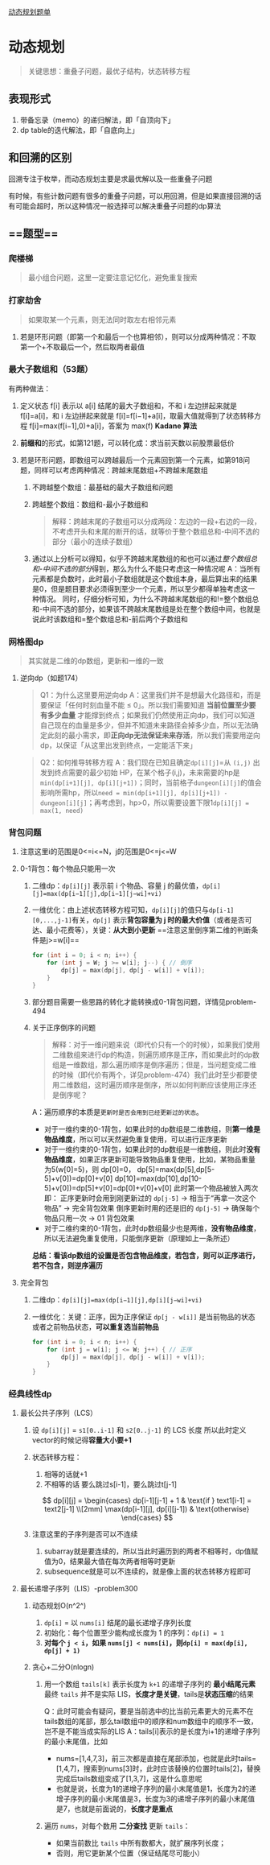  [动态规划题单](https://leetcode.cn/discuss/post/3581838/fen-xiang-gun-ti-dan-dong-tai-gui-hua-ru-007o/)

# 动态规划

> 关键思想：重叠子问题，最优子结构，状态转移方程

## 表现形式

1. 带备忘录（memo）的递归解法，即「自顶向下」
2. dp table的迭代解法，即「自底向上」

## 和回溯的区别

回溯专注于枚举，而动态规划主要是求最优解以及一些重叠子问题

有时候，有些计数问题有很多的重叠子问题，可以用回溯，但是如果直接回溯的话有可能会超时，所以这种情况一般选择可以解决重叠子问题的dp算法

## ==题型==

### 爬楼梯

> 最小组合问题，这里一定要注意记忆化，避免重复搜索

### 打家劫舍

> 如果取某一个元素，则无法同时取左右相邻元素

1. 若是环形问题（即第一个和最后一个也算相邻），则可以分成两种情况：不取第一个+不取最后一个，然后取两者最值

### 最大子数组和（53题）

有两种做法：

1. 定义状态 f[i] 表示以 a[i] 结尾的最大子数组和，不和 i 左边拼起来就是 f[i]=a[i]，和 i 左边拼起来就是 f[i]=f[i−1]+a[i]，取最大值就得到了状态转移方程 f[i]=max(f[i−1],0)+a[i]，答案为 max(f)   **Kadane 算法**

2. **前缀和**的形式，如第121题，可以转化成：求当前天数以前股票最低价

3. 若是环形问题，即数组可以跨越最后一个元素回到第一个元素，如第918问题，同样可以考虑两种情况：跨越末尾数组+不跨越末尾数组

   1. 不跨越整个数组：最基础的最大子数组和问题

   2. 跨越整个数组：数组和-最小子数组和

      > 解释：跨越末尾的子数组可以分成两段：左边的一段+右边的一段，不考虑开头和末尾的断开的话，就等价于整个数组总和-中间不选的部分（最小的连续子数组）

   3. 通过以上分析可以得知，似乎不跨越末尾数组的和也可以通过*整个数组总和-中间不选的部分*得到，那么为什么不能只考虑这一种情况呢
      A：当所有元素都是负数时，此时最小子数组就是这个数组本身，最后算出来的结果是0，但是题目要求必须得到至少一个元素，所以至少都得单独考虑这一种情况。
      同时，仔细分析可知，为什么不跨越末尾数组的和!=整个数组总和-中间不选的部分，如果该不跨越末尾数组是处在整个数组中间，也就是说此时该数组和=整个数组总和-前后两个子数组和

### 网格图dp

> 其实就是二维的dp数组，更新和一维的一致

1. 逆向dp（如题174）

   > Q1：为什么这里要用逆向dp
   > A：这里我们并不是想最大化路径和，而是要保证「任何时刻血量不能 ≤ 0」。所以我们需要知道 **当前位置至少要有多少血量** 才能撑到终点；如果我们仍然使用正向dp，我们可以知道自己现在的血量是多少，但并不知道未来路径会掉多少血，所以无法确定此刻的最小需求，即**正向dp无法保证未来存活**，所以我们需要用逆向dp，以保证「从这里出发到终点，一定能活下来」

   > Q2：如何推导转移方程
   > A：我们现在已知且确定`dp[i][j]`=从 `(i,j)` 出发到终点需要的最少初始 HP，在某个格子(i,j)，未来需要的hp是`min(dp[i+1][j], dp[i][j+1])`；同时，当前格子`dungeon[i][j]`的值会影响所需hp，所以`need = min(dp[i+1][j], dp[i][j+1]) - dungeon[i][j]`；再考虑到，hp>0，所以需要设置下限1`dp[i][j] = max(1, need)`

### 背包问题

1. 注意这里i的范围是0<=i<=N，j的范围是0<=j<=W

2. 0-1背包：每个物品只能用一次

   1. 二维dp：`dp[i][j]` 表示前 i 个物品、容量 j 的最优值，`dp[i][j]=max(dp[i−1][j],dp[i−1][j−wi]+vi)`

   2. 一维优化：由上述状态转移方程可知，`dp[i][j]`的值只与`dp[i-1][0,...,j-1]`有关，`dp[j]` 表示**背包容量为 j 时的最大价值**（或者是否可达、最小花费等），关键：**从大到小更新**
      ==注意这里倒序第二维的判断条件是j>=w[i]==

      ```cpp
      for (int i = 0; i < n; i++) {
          for (int j = W; j >= w[i]; j--) { // 倒序
              dp[j] = max(dp[j], dp[j - w[i]] + v[i]);
          }
      }
      ```

   3. 部分题目需要一些思路的转化才能转换成0-1背包问题，详情见problem-494

   4. 关于正序倒序的问题

      > 解释：对于一维问题来说（即代价只有一个的时候），如果我们使用二维数组来进行dp的构造，则遍历顺序是正序，而如果此时的dp数组是一维数组，那么遍历顺序是倒序遍历；但是，当问题变成二维的时候（即代价有两个，详见problem-474）我们此时至少都要使用二维数组，这时遍历顺序是倒序，所以如何判断应该使用正序还是倒序呢？

      A：遍历顺序的本质是`更新时是否会用到已经更新过的状态`。

      - 对于一维约束的0-1背包，如果此时的dp数组是二维数组，则**第一维是物品维度**，所以可以天然避免重复使用，可以进行正序更新
      - 对于一维约束的0-1背包，如果此时的dp数组是一维数组，则此时**没有物品维度**，如果正序更新可能导致物品重复使用，比如，某物品重量为5(w[0]=5)，则
        dp[0]=0，
        dp[5]=max(dp[5],dp[5-5]+v[0])=dp[0]+v[0]
        dp[10]=max(dp[10],dp[10-5]+v[0])=dp[5]+v[0]=dp[0]+v[0]+v[0]
        此时第一个物品被放入两次
        即：
        正序更新时会用到刚更新过的 `dp[j-5]` → 相当于“再拿一次这个物品” → 完全背包效果
        倒序更新时用的还是旧的 `dp[j-5]` → 确保每个物品只用一次 → 01 背包效果
      - 对于二维约束的0-1背包，此时dp数组最少也是两维，**没有物品维度**，所以无法避免重复使用，只能倒序更新（原理如上一条所述）

      **总结：看该dp数组的设置是否包含物品维度，若包含，则可以正序进行，若不包含，则逆序遍历**

3. 完全背包

   1. 二维dp：`dp[i][j]=max(dp[i−1][j],dp[i][j−wi]+vi)`

   2. 一维优化：关键：正序，因为正序保证 `dp[j - w[i]]` 是当前物品的状态或者之前物品状态，**可以重复选当前物品**

      ```cpp
      for (int i = 0; i < n; i++) {
          for (int j = w[i]; j <= W; j++) { // 正序
              dp[j] = max(dp[j], dp[j - w[i]] + v[i]);
          }
      }
      ```

### 经典线性dp

1. 最长公共子序列（LCS）

   1. 设 `dp[i][j]` = `s1[0..i-1]` 和 `s2[0..j-1]` 的 LCS 长度 所以此时定义vector的时候记得**容量大小要+1**

   2. 状态转移方程：

      1. 相等的话就+1
      2. 不相等的话 要么跳过s[i-1]，要么跳过t[j-1]

      $$
      dp[i][j] =
      \begin{cases} 
      dp[i-1][j-1] + 1 & \text{if } text1[i-1] = text2[j-1] \\[2mm]
      \max(dp[i-1][j], dp[i][j-1]) & \text{otherwise}
      \end{cases}
      $$

   3. 注意这里的子序列是否可以不连续

      1. subarray就是要连续的，所以当此时遍历到的两者不相等时，dp值赋值为0，结果最大值在每次两者相等时更新
      2. subsequence就是可以不连续的，就是像上面的状态转移方程即可

2. 最长递增子序列（LIS）-problem300

   1. 动态规划O(n^2^)

      1. `dp[i]` = 以 `nums[i]` 结尾的最长递增子序列长度
      2. 初始化：每个位置至少能构成长度为 1 的序列：`dp[i] = 1`
      3. **对每个 `j < i`，如果 `nums[j] < nums[i]`，则`dp[i] = max(dp[i], dp[j] + 1)`**

   2. 贪心+二分O(nlogn)

      1. 用一个数组 `tails[k]` 表示长度为 `k+1` 的递增子序列的 **最小结尾元素**
         最终 `tails` 并不是实际 LIS，**长度才是关键**，tails是**状态压缩**的结果

         Q：此时可能会有疑问，要是当前选中的比当前元素更大的元素不在tails数组的尾部，那么tail数组中的顺序和num数组中的顺序不一致，岂不是不能当成实际的LIS
         A：tails[i]表示的是长度为i+1的递增子序列的最小末尾值，比如

         - nums=[1,4,7,3]，前三次都是直接在尾部添加，也就是此时tails=[1,4,7]，搜索到nums[3]时，此时应该替换的位置时tails[2]，替换完成后tails数组变成了[1,3,7]，这是什么意思呢
         - 也就是说，长度为1的递增子序列的最小末尾值是1，长度为2的递增子序列的最小末尾值是3，长度为3的递增子序列的最小末尾值是7，也就是前面说的，**长度才是重点**

      2. 遍历 `nums`，对每个数用 **二分查找** 更新 `tails`：

         - 如果当前数比 `tails` 中所有数都大，就扩展序列长度；
         - 否则，用它更新某个位置（保证结尾尽可能小）